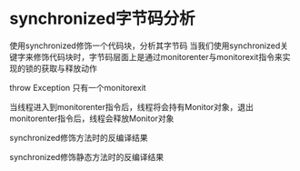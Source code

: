 # synchronized字节码分析
使用synchronized修饰一个代码块，分析其字节码
当我们使用synchronized关键字来修饰代码块时，字节码层面上是通过monitorenter与monitorexit指令来实现的锁的获取与释放动作

throw Exception 只有一个monitorexit

当线程进入到monitorenter指令后，线程将会持有Monitor对象，退出monitorenter指令后，线程会释放Monitor对象


synchronized修饰方法时的反编译结果

synchronized修饰静态方法时的反编译结果